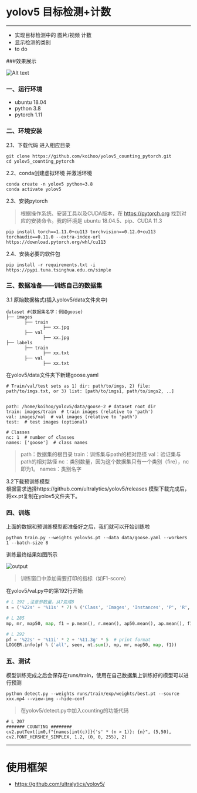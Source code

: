 # yolov5 目标检测+计数
---

* 实现目标检测中的 图片/视频 计数
* 显示检测的类别
* to do

###效果展示

![Alt text](https://cdn.nlark.com/yuque/0/2023/jpeg/35529404/1680766431805-e45162a1-f84e-46a4-9c9b-5758aa79894d.jpeg?x-oss-process%3Dimage%2Fresize%2Cw_937%2Climit_0%2Finterlace%2C1)

### 一、运行环境 
* ubuntu 18.04
* python 3.8
* pytorch 1.11

### 二、环境安装
2.1、下载代码 进入相应目录
```
git clone https://github.com/koihoo/yolov5_counting_pytorch.git
cd yolov5_counting_pytorch
```
2.2、conda创建虚拟环境 并激活环境
```
conda create -n yolov5 python=3.8
conda activate yolov5
```
2.3、安装pytorch
> 根据操作系统、安装工具以及CUDA版本，在 https://pytorch.org 找到对应的安装命令。我的环境是 ubuntu 18.04.5、pip、CUDA 11.3
```
pip install torch==1.11.0+cu113 torchvision==0.12.0+cu113 torchaudio==0.11.0 --extra-index-url https://download.pytorch.org/whl/cu113
```
2.4、安装必要的软件包
```
pip install -r requirements.txt -i https://pypi.tuna.tsinghua.edu.cn/simple
```
### 三、数据准备——训练自己的数据集
3.1 原始数据格式(插入yolov5/data文件夹中)
```
dataset #(数据集名字：例如goose) 
├── images      
       ├── train          
              ├── xx.jpg     
       ├── val         
              ├── xx.jpg 
├── labels      
       ├── train          
              ├── xx.txt     
       ├── val         
              ├── xx.txt 
```

在yolov5/data文件夹下新建goose.yaml

```
# Train/val/test sets as 1) dir: path/to/imgs, 2) file: path/to/imgs.txt, or 3) list: [path/to/imgs1, path/to/imgs2, ..]


path: /home/koihoo/yolov5/data/goose-2 # dataset root dir
train: images/train  # train images (relative to 'path')
val: images/val  # val images (relative to 'path')
test:  # test images (optional)

# Classes
nc: 1  # number of classes
names: ['goose']  # class names
```

>path：数据集的根目录
train：训练集与path的相对路径
val：验证集与path的相对路径
nc：类别数量，因为这个数据集只有一个类别（fire），nc即为1。
names：类别名字

3.2下载预训练模型	
根据需求选择https://github.com/ultralytics/yolov5/releases
模型下载完成后，将xx.pt复制在yolov5文件夹下。

### 四、训练
上面的数据和预训练模型都准备好之后，我们就可以开始训练啦
```
python train.py --weights yolov5s.pt --data data/goose.yaml --workers 1 --batch-size 8
```
训练最终结果如图所示

![output](https://cdn.nlark.com/yuque/0/2023/jpeg/35529404/1680766052667-3ea7e7b9-f712-4bca-97a7-98b52944449f.jpeg)

> 训练窗口中添加需要打印的指标（如F1-score）
 
在yolov5/val.py中的第192行开始
```python
# L 192 ,注意参数量，从7变成8
s = ('%22s' + '%11s' * 7) % ('Class', 'Images', 'Instances', 'P', 'R', 'mAP50', 'mAP50-95', 'F1-score')

# L 285
mp, mr, map50, map, f1 = p.mean(), r.mean(), ap50.mean(), ap.mean(), f1.mean()

# L 292
pf = '%22s' + '%11i' * 2 + '%11.3g' * 5  # print format
LOGGER.info(pf % ('all', seen, nt.sum(), mp, mr, map50, map, f1))
```

### 五、测试
模型训练完成之后会保存在runs/train，使用在自己数据集上训练好的模型可以进行预测
```
python detect.py --weights runs/train/exp/weights/best.pt --source xxx.mp4 --view-img --hide-conf 
```

> 在yolov5/detect.py中加入counting的功能代码

```python\
# L 207
####### COUNTING ########
cv2.putText(im0,f"{names[int(c)]}{'s' * (n > 1)}: {n}", (5,50), cv2.FONT_HERSHEY_SIMPLEX, 1.2, (0, 0, 255), 2)
```

---
# 使用框架
* https://github.com/ultralytics/yolov5/ 
